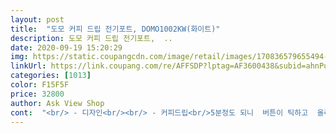 ```yaml
---
layout: post 
title:  "도모 커피 드립 전기포트, DOMO1002KW(화이트)" 
description: 도모 커피 드립 전기포트,  ..
date: 2020-09-19 15:20:29 
img: https://static.coupangcdn.com/image/retail/images/170836579655494-72ba8690-f9a9-4217-98a2-2edc926b8f07.jpg 
linkUrl: https://link.coupang.com/re/AFFSDP?lptag=AF3600438&subid=ahnPublicAsk&pageKey=1175453222&itemId=2154169433&vendorItemId=70152449752&traceid=V0-113-1efeabb7fbfd81a7 
categories: [1013] 
color: F15F5F 
price: 32800 
author: Ask View Shop 
cont:  "<br/> - 디자인<br/><br/> - 커피드립<br/>5분정도 되니  버튼이 틱하고  올라오면서  전원차단 됬어여ㅋㅋ<br/>▶ 구매이유<br/>▶ 사용 후기<br/>▶ 추천<br/>가성비 커피포트 찾으시는 분들 강추합니다 !!<br/>검색해본건데  조금만 늦었더라면  놓칠뻔했네요ㅎ<br/>그리고 물 끓이고 난뒤 포트가 많이 뜨거우니<br/>그리오래걸리지않으니  염려없네융 ㅎㅎ<br/>금요일낮에  장바구니 담아놨다가  혹시싶어  저녁에 봤더니  품절 될거같아<br/>노즐도 가늘게 뻗어있어서, 커피 드립도 되게 잘 됩니다 다시한번 강추합니다!<br/>다른 드립포트는 너무 비싸거나, 디자인이 예쁘지가 않아서 고민하다가<br/>다른 상품평보면  물이  한참있어야 끓는다고해서  걱정했는데<br/>다른브랜드는  비싸고 디쟌도 별룬데 도모는  진짜  가격이며 디쟌이며<br/>대충 드립했었는데 드립전기포트가 온 후로 열심히 내려 먹고 있어요<br/>도모 드립포트는 디자인도 예쁘고 가격도 착해서 구매하게 되었습니다 !<br/>드립을 내릴 때뿐 아니라 물을 끓일 때도 사용하기에 좋은 듯합니다.<br/><br/>드립포트 좋은가격에 이쁜아이 구매해서  정말 좋아요 ㅎ<br/>드립할 때 정말 예쁘게 내려옵니다.<br/> 절수력도 좋아요<br/>디자인면이나 가격면에서 다른 제품들보다 좋아요<br/>뚜껑이 분리되는 제품이라 뚜껑 잘 닫아주셔야 물이 끓은 걸 확인할 수 있어요<br/>맞다.<br/> 손잡이에 있는 고무는 원래 돌아가는 거죠? 그게 약간 불편해요.<br/> 고무가 빨리 떨어질까 걱정이 됩니다.<br/><br/>몇번  끓여서 버리면 냄새는 빠질것같구요  생각보다 물도 금방 끓어요<br/>뭐하나 빠짐이 없어염ㅋㅋㅋ  그리고 크림색이  넘나 이뻐서  반할수밖에없습니다<br/>바로 구매하고  봤더니  진짜 품절됬더라구요<br/>받자마자  세척후  물한번 끓여봤는데  3분정도 지나니  끓기시작하고<br/>상세페이지에 나와있는 대로, 저중심 설계? 가 되어있고<br/>상품페이지에 올라와있는 사진이 실물을 다 못담는 다는 느낌.<br/>.<br/>?<br/>생각보다 만족스럽습니다.<br/> 깔끔한 디자인이 한몫을 하는 거 같아요<br/>소음도 별로 없는 듯했어요.<br/> 제가 평소에 사용하는 전기포트보다 조용해서 좋았어요<br/>손잡이 각도 덕분인지 손목에 무리가 가지 않아서 편하게 드립이 가능해요!<br/>손잡이 외에 다른 쪽은 뜨겁다고 만지지 말라고 해서 어린 친구들이 있는 집들은 조심해야할 거 같아요<br/>아주 만족스럽습니다<br/>어린아이나  반려묘, 견  키우시는 분들은  필히 조심하셔야 할듯합니다<br/>엄청 고민하던차에  차라리 드립포트를 사는게  좋을것같아  봤는데<br/>요즘 핸드드립 커피에  푹 빠져사는터라  드립주전자를 살까 말까하고<br/>우선, 처음에 받자마자 너무 예뻐서 감탄했어요.<br/>.<br/><br/>원래 드립커피를 마시긴 마셨는데 요즘 코로나19로 인해 카페도 못 가서ㅎㅎ<br/>일단 포장뜯자마자 정말 이뻐서 뿅하고 반했어요<br/>절수력 또한 좋고요<br/>주말지나 오늘 바로 받았구요 포장도  진짜 깨끗하고 탄탄하게 왔어요 ㅎ<br/>주방에 계속 두고 있는데, 인테리어 효과도 최고에요!<br/>진짜 필수템이네요<br/>집에서 홈 카페 만들고 싶으신 분들<br/>커피를 너무 좋아해서 집에서 홈카페를 만드려고 드립포트를 찾던 중,<br/>타 사이트에서  보고  구매하려구했는데  흰색은 다 품절이라  쿠팡에<br/>한번 끓인물은 냄새 맡아보니  새제품 냄시가 나는데<br/>핸드드립 주전자와 드립 전기포트 중 고민고민하다가 드립 전기포트가 더 유용할 거 같아서 주문을 했어요<br/>" 
---
```

